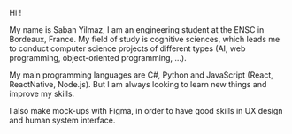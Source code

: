 Hi !

My name is Saban Yilmaz, I am an engineering student at the ENSC in Bordeaux, France. My field of study is cognitive sciences, which leads me to conduct computer science projects of different types (AI, web programming, object-oriented programming, ...).

My main programming languages are C#, Python and JavaScript (React, ReactNative, Node.js). But I am always looking to learn new things and improve my skills.

I also make mock-ups with Figma, in order to have good skills in UX design and human system interface.
